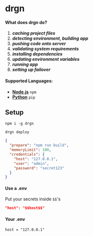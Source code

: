 # drgn

#### What does drgn do?

1. ***caching project files***
2. ***detecting environment, building app***
3. ***pushing code onto server***
4. ***validating system requirements***
5. ***installing dependencies***
6. ***updating environment variables***
7. ***running app***
8. ***setting up failover***

#### Supported Languages:

- [**Node.js**]() `npm`
- [**Python**]() `pip`

## Setup

```sh-session
npm i -g drgn
```

```sh-session
drgn deploy
```

```json
{
  "prepare": "npm run build",
  "memoryLimit": 100,
  "credentials": {
    "host": "127.0.0.1",
    "user": "admin",
    "password": "secret123"
  }
}
```

#### Use a .env

Put your secrets inside `$$`'s

```json
"host": "$$host$$"
```

#### Your .env

```env
host = "127.0.0.1"
```

